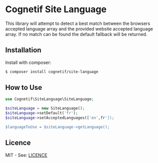 # Cognetif Site Language
This library will attempt to detect a best match between the browsers accepted language array and the provided website accepted language array.
If no match can be found the default fallback will be returned.

## Installation
Install with composer:

```bash
$ composer install cognetif/site-language
```

## How to Use

```php
use Cognetif\SiteLanguage\SiteLanguage;

$siteLanguage = new SiteLanguage();
$siteLanguage->setDefault('fr');
$siteLanguage->setAcceptedLanguages(['en',fr']);

$languageToUse = $siteLanguage->getLanguage();
```

## Licence
MIT - See: [LICENCE](LICENSE)
